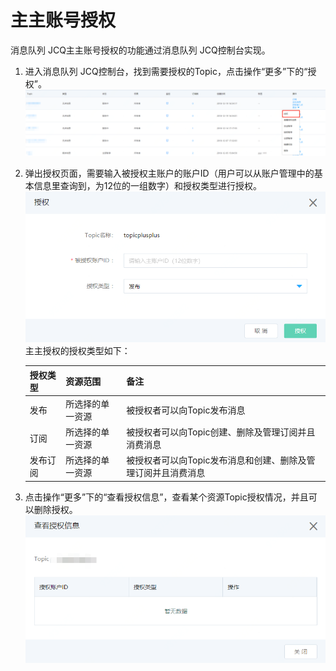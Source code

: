 # 主主账号授权

消息队列 JCQ主主账号授权的功能通过消息队列 JCQ控制台实现。

1. 进入消息队列 JCQ控制台，找到需要授权的Topic，点击操作“更多”下的“授权”。
   ![主主授权1](../../../../../image/Internet-Middleware/Message-Queue/主主授权1.png)

2. 弹出授权页面，需要输入被授权主账户的账户ID（用户可以从账户管理中的基本信息里查询到，为12位的一组数字）和授权类型进行授权。
   ![主主授权2](../../../../../image/Internet-Middleware/Message-Queue/主主授权2.png)
    主主授权的授权类型如下：  
    
   | 授权类型 | 资源范围         | 备注                                                          |
   |----------|------------------|---------------------------------------------------------------|
   | 发布     | 所选择的单一资源 | 被授权者可以向Topic发布消息                                   |
   | 订阅     | 所选择的单一资源 | 被授权者可以向Topic创建、删除及管理订阅并且消费消息           |
   | 发布订阅 | 所选择的单一资源 | 被授权者可以向Topic发布消息和创建、删除及管理订阅并且消费消息 |

3. 点击操作“更多”下的“查看授权信息”，查看某个资源Topic授权情况，并且可以删除授权。
   ![主主授权3](../../../../../image/Internet-Middleware/Message-Queue/主主授权3.png)
